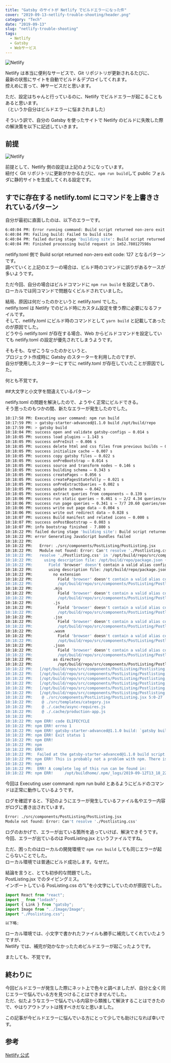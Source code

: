 ```yaml
---
title: "Gatsby のサイトが Netlify でビルドエラーになった件"
cover: "2019-09-13-netlify-trouble-shooting/header.png"
category: "Tech"
date: "2019-09-13"
slug: "netlify-trouble-shooting"
tags:
  - Netlify
  - Gatsby
  - Webサービス
---
```


![Netlify](./Netlify.png)

Netlify は本当に便利なサービスで、Git リポジトリが更新されるたびに、  
最新の状態にサイトを自動でビルド＆デプロイしてくれます。  
控えめに言って、神サービスだと思います。

ただ、設定はちゃんと行っているのに、Netlify でビルドエラーが起こることもあると思います。  
（というか自分はビルドエラーに悩まされました）

そういう訳で、自分の Gatsby を使ったサイトで Netlify のビルドに失敗した際の解決策を以下に記述していきます。

## 前提

![Netlify](./netlify-setting.png)

前提として、Netlify 側の設定は上記のようになっています。  
紐付く Git リポジトリに更新がかかるたびに、`npm run build`して public フォルダに静的サイトを生成してくれる設定です。

## すでに存在する netlify.toml にコマンドを上書きされているパターン

自分が最初に直面したのは、以下のエラーです。

```bash
6:40:04 PM: Error running command: Build script returned non-zero exit code: 127
6:40:04 PM: Failing build: Failed to build site
6:40:04 PM: failed during stage 'building site': Build script returned non-zero exit code: 127
6:40:04 PM: Finished processing build request in 1m52.780127598s
```

netlify.toml 側で Build script returned non-zero exit code: 127 となるパターンです。  
調べていくと上記のエラーの場合は、ビルド時のコマンドに誤りがあるケースが多いようです。

ただ今回、自分の場合はビルドコマンドに `npm run build` を設定してあり、  
ローカルでは同コマンドで問題なくビルドされていました。

結局、原因は何だったのかというと netlify.toml でした。  
netlify.toml は Netlify でのビルド時にカスタム設定を使う際に必要になるファイルです。  
そして、netlify.toml にビルド時のコマンドとして `yarn build` と記載してあったのが原因でした。  
どうやら netlify.toml が存在する場合、Web からビルドコマンドを設定していても netlify.toml の設定が優先されてしまうようです。

そもそも、なぜこうなったのかというと、  
プロジェクト作成時に Gatsby のスターターを利用したのですが、  
自分が使用したスターターにすでに netlify.toml が存在していたことが原因でした。

何とも不覚です。

##大文字と小文字を間違えているパターン

netlify.toml の問題を解決したので、ようやく正常にビルドできる。  
そう思ったのもつかの間、新たなエラーが発生したのでした。

```bash
10:17:58 PM: Executing user command: npm run build
10:17:59 PM: > gatsby-starter-advanced@1.1.0 build /opt/build/repo
10:17:59 PM: > gatsby build
10:18:04 PM: success open and validate gatsby-configs — 0.014 s
10:18:05 PM: success load plugins — 1.143 s
10:18:05 PM: success onPreInit — 0.006 s
10:18:05 PM: success delete html and css files from previous builds — 0.006 s
10:18:05 PM: success initialize cache — 0.007 s
10:18:05 PM: success copy gatsby files — 0.022 s
10:18:05 PM: success onPreBootstrap — 0.014 s
10:18:05 PM: success source and transform nodes — 0.146 s
10:18:05 PM: success building schema — 0.343 s
10:18:05 PM: success createPages — 0.056 s
10:18:05 PM: success createPagesStatefully — 0.021 s
10:18:05 PM: success onPreExtractQueries — 0.002 s
10:18:05 PM: success update schema — 0.042 s
10:18:05 PM: success extract queries from components — 0.139 s
10:18:06 PM: success run static queries — 0.461 s — 2/2 4.34 queries/second
10:18:06 PM: success run page queries — 0.341 s — 7/7 20.60 queries/second
10:18:06 PM: success write out page data — 0.004 s
10:18:06 PM: success write out redirect data — 0.028 s
10:18:07 PM: success Build manifest and related icons — 0.000 s
10:18:07 PM: success onPostBootstrap — 0.003 s
10:18:07 PM: info bootstrap finished - 7.800 s
10:18:22 PM: failed during stage 'building site': Build script returned non-zero exit code: 1
10:18:22 PM: error Generating JavaScript bundles failed
10:18:22 PM:
10:18:22 PM:   Error: ./src/components/PostListing/PostListing.jsx
10:18:22 PM:   Module not found: Error: Can't resolve './Postlisting.css' in '/opt/build/repo  /src/components/PostListing'
10:18:22 PM:   resolve './Postlisting.css' in '/opt/build/repo/src/components/PostListing'
10:18:22 PM:     using description file: /opt/build/repo/package.json (relative path: ./src/c  omponents/PostListing)
10:18:22 PM:       Field 'browser' doesn't contain a valid alias configuration
10:18:22 PM:       using description file: /opt/build/repo/package.json (relative path: ./src  /components/PostListing/Postlisting.css)
10:18:22 PM:         no extension
10:18:22 PM:           Field 'browser' doesn't contain a valid alias configuration
10:18:22 PM:           /opt/build/repo/src/components/PostListing/Postlisting.css doesn't exi  st
10:18:22 PM:         .mjs
10:18:22 PM:           Field 'browser' doesn't contain a valid alias configuration
10:18:22 PM:           /opt/build/repo/src/components/PostListing/Postlisting.css.mjs doesn't   exist
10:18:22 PM:         .js
10:18:22 PM:           Field 'browser' doesn't contain a valid alias configuration
10:18:22 PM:           /opt/build/repo/src/components/PostListing/Postlisting.css.js doesn't   exist
10:18:22 PM:         .jsx
10:18:22 PM:           Field 'browser' doesn't contain a valid alias configuration
10:18:22 PM:           /opt/build/repo/src/components/PostListing/Postlisting.css.jsx doesn't   exist
10:18:22 PM:         .wasm
10:18:22 PM:           Field 'browser' doesn't contain a valid alias configuration
10:18:22 PM:           /opt/build/repo/src/components/PostListing/Postlisting.css.wasm doesn'  t exist
10:18:22 PM:         .json
10:18:22 PM:           Field 'browser' doesn't contain a valid alias configuration
10:18:22 PM:           /opt/build/repo/src/components/PostListing/Postlisting.css.json doesn'  t exist
10:18:22 PM:         as directory
10:18:22 PM:           /opt/build/repo/src/components/PostListing/Postlisting.css doesn't exi  st
10:18:22 PM:   [/opt/build/repo/src/components/PostListing/Postlisting.css]
10:18:22 PM:   [/opt/build/repo/src/components/PostListing/Postlisting.css.mjs]
10:18:22 PM:   [/opt/build/repo/src/components/PostListing/Postlisting.css.js]
10:18:22 PM:   [/opt/build/repo/src/components/PostListing/Postlisting.css.jsx]
10:18:22 PM:   [/opt/build/repo/src/components/PostListing/Postlisting.css.wasm]
10:18:22 PM:   [/opt/build/repo/src/components/PostListing/Postlisting.css.json]
10:18:22 PM:    @ ./src/components/PostListing/PostListing.jsx 5:0-27
10:18:22 PM:    @ ./src/templates/category.jsx
10:18:22 PM:    @ ./.cache/async-requires.js
10:18:22 PM:    @ ./.cache/production-app.js
10:18:22 PM:
10:18:22 PM: npm ERR! code ELIFECYCLE
10:18:22 PM: npm ERR! errno 1
10:18:22 PM: npm ERR! gatsby-starter-advanced@1.1.0 build: `gatsby build`
10:18:22 PM: npm ERR! Exit status 1
10:18:22 PM: npm ERR!
10:18:22 PM: npm
10:18:22 PM: ERR!
10:18:22 PM:  Failed at the gatsby-starter-advanced@1.1.0 build script.
10:18:22 PM: npm ERR! This is probably not a problem with npm. There is likely additional logging output above.
10:18:22 PM: npm
10:18:22 PM:  ERR! A complete log of this run can be found in:
10:18:22 PM: npm ERR!     /opt/buildhome/.npm/_logs/2019-09-12T13_18_22_436Z-debug.log
```

今回は Executing user command: npm run build とあるようにビルドのコマンドは正常に動作しているようです。

ログを確認すると、下記のようにエラーが発生しているファイル名やエラー内容がログに書き出されています。

```bash
Error: ./src/components/PostListing/PostListing.jsx
Module not found: Error: Can't resolve './Postlisting.css'
```

ログのおかげで、エラーが出ている箇所を追っていけば、解決できそうです。  
今回、エラーが出ているのは PostListing.jsx というファイルですね。

ただ、困ったのはローカルの開発環境で `npm run build` しても同じエラーが起こらないことでした。  
ローカル環境では普通にビルド成功します。なぜだ。

結論を言うと、とても初歩的な問題でした。  
PostListing.jsx でのタイピングミス。  
インポートしている PosListing.css の”L”を小文字にしていたのが原因でした。

```javascript
import React from "react";
import _ from "lodash";
import { Link } from "gatsby";
import Image from "../Image/Image";
import "./Poslisting.css";

以下略;
```

ローカル環境では、小文字で書かれたファイルも勝手に補完してくれていたようですが、  
Netlify では、補完が効かなかったためビルドエラーが起こったようです。

またしても、不覚です。

## 終わりに

今回ビルドエラーが発生した際にネット上で色々と調べましたが、自分と全く同じエラーで悩んでいる方を見つけることはできませんでした。  
ただ、似たようなエラーで悩んでいる内容から類推して解決することはできたので、やはりアウトプットは残すべきだなと思いました。

この記事が今ビルドエラーに悩んでいる方にとって少しでも助けになれば幸いです。

## 参考

[Netlify 公式](https://www.netlify.com)
